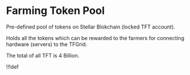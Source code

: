 
# Farming Token Pool

Pre-defined pool of tokens on Stellar Blokchain (locked TFT account).

Holds all the tokens which can be rewarded to the farmers for connecting hardware (servers) to the TFGrid.

The total of all TFT is 4 Billion.

!!!def